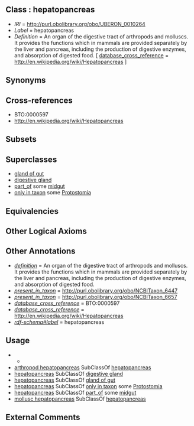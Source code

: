 
## Class : hepatopancreas

 * *IRI* = http://purl.obolibrary.org/obo/UBERON_0010264
 * *Label* = hepatopancreas
 * *Definition* = An organ of the digestive tract of arthropods and molluscs. It provides the functions which in mammals are provided separately by the liver and pancreas, including the production of digestive enzymes, and absorption of digested food. [ [database_cross_reference](../../ef/oboInOwl#hasDbXref.md) = http://en.wikipedia.org/wiki/Hepatopancreas ]

## Synonyms


## Cross-references

 * BTO:0000597
 * http://en.wikipedia.org/wiki/Hepatopancreas

## Subsets


## Superclasses

 * [gland of gut](../../UBERON/08/UBERON_0003408.md)
 * [digestive gland](../../UBERON/25/UBERON_0006925.md)
 * [part_of](../../BFO/50/BFO_0000050.md) some [midgut](../../UBERON/45/UBERON_0001045.md)
 * [only in taxon](../../RO/60/RO_0002160.md) some [Protostomia](../../NCBITaxon/17/NCBITaxon_33317.md)

## Equivalencies


## Other Logical Axioms


## Other Annotations

 * *[definition](../../IAO/15/IAO_0000115.md)* = An organ of the digestive tract of arthropods and molluscs. It provides the functions which in mammals are provided separately by the liver and pancreas, including the production of digestive enzymes, and absorption of digested food.
 * *[present_in_taxon](../../RO/75/RO_0002175.md)* = http://purl.obolibrary.org/obo/NCBITaxon_6447
 * *[present_in_taxon](../../RO/75/RO_0002175.md)* = http://purl.obolibrary.org/obo/NCBITaxon_6657
 * *[database_cross_reference](../../ef/oboInOwl#hasDbXref.md)* = BTO:0000597
 * *[database_cross_reference](../../ef/oboInOwl#hasDbXref.md)* = http://en.wikipedia.org/wiki/Hepatopancreas
 * *[rdf-schema#label](../../el/rdf-schema#label.md)* = hepatopancreas

## Usage

 * -
 * [arthropod hepatopancreas](../../UBERON/66/UBERON_0010266.md) SubClassOf [hepatopancreas](../../UBERON/64/UBERON_0010264.md)
 * [hepatopancreas](../../UBERON/64/UBERON_0010264.md) SubClassOf [digestive gland](../../UBERON/25/UBERON_0006925.md)
 * [hepatopancreas](../../UBERON/64/UBERON_0010264.md) SubClassOf [gland of gut](../../UBERON/08/UBERON_0003408.md)
 * [hepatopancreas](../../UBERON/64/UBERON_0010264.md) SubClassOf [only in taxon](../../RO/60/RO_0002160.md) some [Protostomia](../../NCBITaxon/17/NCBITaxon_33317.md)
 * [hepatopancreas](../../UBERON/64/UBERON_0010264.md) SubClassOf [part_of](../../BFO/50/BFO_0000050.md) some [midgut](../../UBERON/45/UBERON_0001045.md)
 * [mollusc hepatopancreas](../../UBERON/65/UBERON_0010265.md) SubClassOf [hepatopancreas](../../UBERON/64/UBERON_0010264.md)

## External Comments

